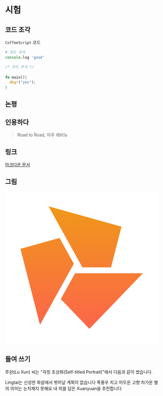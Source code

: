 [마크다운 전역 주석]:#

# 시험

## 코드 조각

`CoffeeScript` 코드

```coffee
# 코드 주석
console.log 'good'


```

```rust
/* 코드 주석 */

fn main(){
  dbg!("yes");
}
```

## 논평

<!-- HTML 注释 --> 

<!-- 多行注释 --> 

## 인용하다

> Road to Road, 아주 애비뉴

## 링크

[마크다운 문서](https://github.com/xxai-art/xxai-art-md)

## 그림

![xxAI.Art 브랜드 아이덴티티](https://raw.githubusercontent.com/xxai-art/web/main/file/svg/logo.svg)

## 들여 쓰기

루쉰(Lu Xun) 씨는 "자칭 초상화(Self-titled Portrait)"에서 다음과 같이 썼습니다.

  Lingtai는 신성한 화살에서 벗어날 계획이 없습니다
  폭풍우 치고 어두운 고향
  차가운 별의 의미는 눈치채지 못해요
  내 피를 담은 Xuanyuan을 추천합니다

